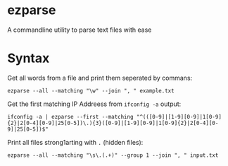ezparse
=======

A commandline utility to parse text files with ease

Syntax
======

Get all words from a file and print them seperated by commans:

    ezparse --all --matching "\w" --join ", " example.txt

Get the first matching IP Addreess from `ifconfig -a` output:

    ifconfig -a | ezparse --first --matching "^(([0-9]|[1-9][0-9]|1[0-9]{2}|2[0-4][0-9]|25[0-5])\.){3}([0-9]|[1-9][0-9]|1[0-9]{2}|2[0-4][0-9]|25[0-5])$"

Print all files strong1arting with `.` (hidden files):

    ezparse --all --matching "\s\.(.+)" --group 1 --join ", " input.txt
